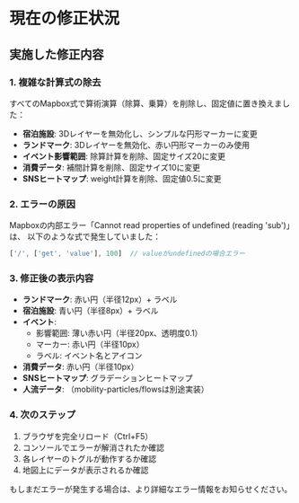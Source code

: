 # 現在の修正状況

## 実施した修正内容

### 1. 複雑な計算式の除去
すべてのMapbox式で算術演算（除算、乗算）を削除し、固定値に置き換えました：

- **宿泊施設**: 3Dレイヤーを無効化し、シンプルな円形マーカーに変更
- **ランドマーク**: 3Dレイヤーを無効化、赤い円形マーカーのみ使用
- **イベント影響範囲**: 除算計算を削除、固定サイズ20に変更
- **消費データ**: 補間計算を削除、固定サイズ10に変更
- **SNSヒートマップ**: weight計算を削除、固定値0.5に変更

### 2. エラーの原因
Mapboxの内部エラー「Cannot read properties of undefined (reading 'sub')」は、
以下のような式で発生していました：
```javascript
['/', ['get', 'value'], 100]  // valueがundefinedの場合エラー
```

### 3. 修正後の表示内容

- **ランドマーク**: 赤い円（半径12px）+ ラベル
- **宿泊施設**: 青い円（半径8px）+ ラベル
- **イベント**: 
  - 影響範囲: 薄い赤い円（半径20px、透明度0.1）
  - マーカー: 赤い円（半径10px）
  - ラベル: イベント名とアイコン
- **消費データ**: 赤い円（半径10px）
- **SNSヒートマップ**: グラデーションヒートマップ
- **人流データ**: （mobility-particles/flowsは別途実装）

### 4. 次のステップ

1. ブラウザを完全リロード（Ctrl+F5）
2. コンソールでエラーが解消されたか確認
3. 各レイヤーのトグルが動作するか確認
4. 地図上にデータが表示されるか確認

もしまだエラーが発生する場合は、より詳細なエラー情報をお知らせください。